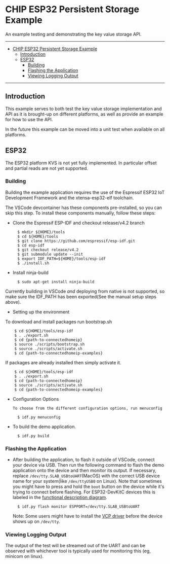 # CHIP ESP32 Persistent Storage Example

An example testing and demonstrating the key value storage API.

<hr>

-   [CHIP ESP32 Persistent Storage Example](#chip-esp32-persistent-storage-example)
    -   [Introduction](#introduction)
    -   [ESP32](#esp32)
        -   [Building](#building)
        -   [Flashing the Application](#flashing-the-application)
        -   [Viewing Logging Output](#viewing-logging-output)

<hr>

<a name="introduction"></a>

## Introduction

This example serves to both test the key value storage implementation and API as
it is brought-up on different platforms, as well as provide an example for how
to use the API.

In the future this example can be moved into a unit test when available on all
platforms.

<a name="ESP32"></a>

## ESP32

The ESP32 platform KVS is not yet fully implemented. In particular offset and
partial reads are not yet supported.

<a name="building"></a>

### Building

Building the example application requires the use of the Espressif ESP32 IoT
Development Framework and the xtensa-esp32-elf toolchain.

The VSCode devcontainer has these components pre-installed, so you can skip this
step. To install these components manually, follow these steps:

-   Clone the Espressif ESP-IDF and checkout release/v4.2 branch

          $ mkdir ${HOME}/tools
          $ cd ${HOME}/tools
          $ git clone https://github.com/espressif/esp-idf.git
          $ cd esp-idf
          $ git checkout release/v4.2
          $ git submodule update --init
          $ export IDF_PATH=${HOME}/tools/esp-idf
          $ ./install.sh

-   Install ninja-build

          $ sudo apt-get install ninja-build

Currently building in VSCode _and_ deploying from native is not supported, so
make sure the IDF_PATH has been exported(See the manual setup steps above).

-   Setting up the environment

To download and install packages run bootstrap.sh

        $ cd ${HOME}/tools/esp-idf
        $ . ./export.sh
        $ cd {path-to-connectedhomeip}
        $ source ./scripts/bootstrap.sh
        $ source ./scripts/activate.sh
        $ cd {path-to-connectedhomeip-examples}

If packages are already installed then simply activate it.

        $ cd ${HOME}/tools/esp-idf
        $ . ./export.sh
        $ cd {path-to-connectedhomeip}
        $ source ./scripts/activate.sh
        $ cd {path-to-connectedhomeip-examples}

-   Configuration Options

        To choose from the different configuration options, run menuconfig

          $ idf.py menuconfig

-   To build the demo application.

          $ idf.py build

<a name="flashing"></a>

### Flashing the Application

-   After building the application, to flash it outside of VSCode, connect your
    device via USB. Then run the following command to flash the demo application
    onto the device and then monitor its output. If necessary, replace
    `/dev/tty.SLAB_USBtoUART`(MacOS) with the correct USB device name for your
    system(like `/dev/ttyUSB0` on Linux). Note that sometimes you might have to
    press and hold the `boot` button on the device while it's trying to connect
    before flashing. For ESP32-DevKitC devices this is labeled in the
    [functional description diagram](https://docs.espressif.com/projects/esp-idf/en/latest/esp32/hw-reference/esp32/get-started-devkitc.html#functional-description).

          $ idf.py flash monitor ESPPORT=/dev/tty.SLAB_USBtoUART

    Note: Some users might have to install the
    [VCP driver](https://www.silabs.com/products/development-tools/software/usb-to-uart-bridge-vcp-drivers)
    before the device shows up on `/dev/tty`.

<a name="view-logging"></a>

### Viewing Logging Output

The output of the test will be streamed out of the UART and can be observed with
whichever tool is typically used for monitoring this (eg, minicom on linux).

